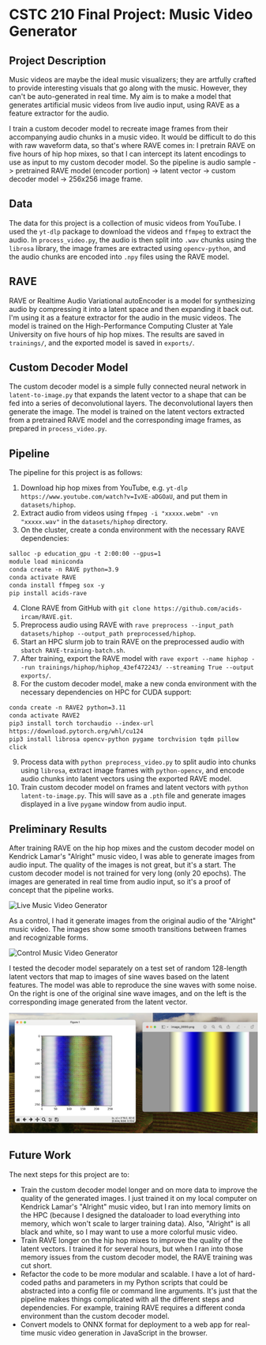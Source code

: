 # CSTC 210 Final Project: Music Video Generator

## Project Description
Music videos are maybe the ideal music visualizers; they are artfully crafted to provide interesting visuals that go along with the music. However, they can't be auto-generated in real time. My aim is to make a model that generates artificial music videos from live audio input, using RAVE as a feature extractor for the audio.

I train a custom decoder model to recreate image frames from their accompanying audio chunks in a music video. It would be difficult to do this with raw waveform data, so that's where RAVE comes in: I pretrain RAVE on five hours of hip hop mixes, so that I can intercept its latent encodings to use as input to my custom decoder model. So the pipeline is audio sample -> pretrained RAVE model (encoder portion) -> latent vector -> custom decoder model -> 256x256 image frame.

## Data
The data for this project is a collection of music videos from YouTube. I used the `yt-dlp` package to download the videos and `ffmpeg` to extract the audio. In `process_video.py`, the audio is then split into `.wav` chunks using the `librosa` library, the image frames are extracted using `opencv-python`, and the audio chunks are encoded into `.npy` files using the RAVE model.

## RAVE
RAVE or Realtime Audio Variational autoEncoder is a model for synthesizing audio by compressing it into a latent space and then expanding it back out. I'm using it as a feature extractor for the audio in the music videos. The model is trained on the High-Performance Computing Cluster at Yale University on five hours of hip hop mixes. The results are saved in `trainings/`, and the exported model is saved in `exports/`.

## Custom Decoder Model
The custom decoder model is a simple fully connected neural network in `latent-to-image.py` that expands the latent vector to a shape that can be fed into a series of deconvolutional layers. The deconvolutional layers then generate the image. The model is trained on the latent vectors extracted from a pretrained RAVE model and the corresponding image frames, as prepared in `process_video.py`.

## Pipeline
The pipeline for this project is as follows:
1. Download hip hop mixes from YouTube, e.g. `yt-dlp https://www.youtube.com/watch?v=IvXE-aDGOaU`, and put them in `datasets/hiphop`.
2. Extract audio from videos using `ffmpeg -i "xxxxx.webm" -vn "xxxxx.wav"` in the `datasets/hiphop` directory.
3. On the cluster, create a conda environment with the necessary RAVE dependencies:
```
salloc -p education_gpu -t 2:00:00 --gpus=1
module load miniconda
conda create -n RAVE python=3.9
conda activate RAVE
conda install ffmpeg sox -y
pip install acids-rave
```
4. Clone RAVE from GitHub with `git clone https://github.com/acids-ircam/RAVE.git`.
5. Preprocess audio using RAVE with `rave preprocess --input_path datasets/hiphop --output_path preprocessed/hiphop`.
6. Start an HPC slurm job to train RAVE on the preprocessed audio with `sbatch RAVE-training-batch.sh`.
7. After training, export the RAVE model with `rave export --name hiphop --run trainings/hiphop/hiphop_43ef472243/ --streaming True --output exports/`.
8. For the custom decoder model, make a new conda environment with the necessary dependencies on HPC for CUDA support:
```
conda create -n RAVE2 python=3.11
conda activate RAVE2
pip3 install torch torchaudio --index-url https://download.pytorch.org/whl/cu124
pip3 install librosa opencv-python pygame torchvision tqdm pillow click
```
9. Process data with `python preprocess_video.py` to split audio into chunks using `librosa`, extract image frames with `python-opencv`, and encode audio chunks into latent vectors using the exported RAVE model.
10. Train custom decoder model on frames and latent vectors with `python latent-to-image.py`. This will save as a `.pth` file and generate images displayed in a live `pygame` window from audio input.

## Preliminary Results
After training RAVE on the hip hop mixes and the custom decoder model on Kendrick Lamar's "Alright" music video, I was able to generate images from audio input. The quality of the images is not great, but it's a start. The custom decoder model is not trained for very long (only 20 epochs). The images are generated in real time from audio input, so it's a proof of concept that the pipeline works.

![Live Music Video Generator](screenshots/live-audio.gif)

As a control, I had it generate images from the original audio of the "Alright" music video. The images show some smooth transitions between frames and recognizable forms.

![Control Music Video Generator](screenshots/control.gif)

I tested the decoder model separately on a test set of random 128-length latent vectors that map to images of sine waves based on the latent features. The model was able to reproduce the sine waves with some noise. On the right is one of the original sine wave images, and on the left is the corresponding image generated from the latent vector.

![Sine Wave Test](screenshots/sine-wave-test.png)

## Future Work
The next steps for this project are to:
- Train the custom decoder model longer and on more data to improve the quality of the generated images. I just trained it on my local computer on Kendrick Lamar's "Alright" music video, but I ran into memory limits on the HPC (because I designed the dataloader to load everything into memory, which won't scale to larger training data). Also, "Alright" is all black and white, so I may want to use a more colorful music video.
- Train RAVE longer on the hip hop mixes to improve the quality of the latent vectors. I trained it for several hours, but when I ran into those memory issues from the custom decoder model, the RAVE training was cut short.
- Refactor the code to be more modular and scalable. I have a lot of hard-coded paths and parameters in my Python scripts that could be abstracted into a config file or command line arguments. It's just that the pipeline makes things complicated with all the different steps and dependencies. For example, training RAVE requires a different conda environment than the custom decoder model.
- Convert models to ONNX format for deployment to a web app for real-time music video generation in JavaScript in the browser.
